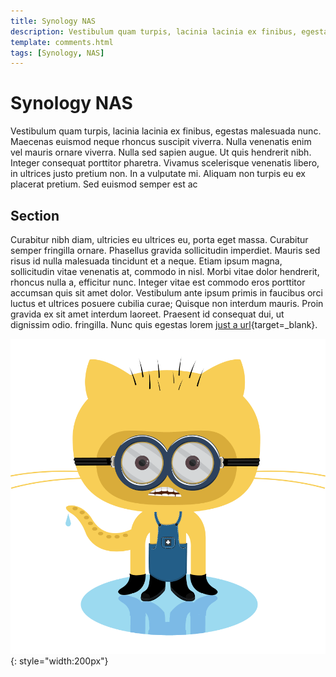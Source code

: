 ```yaml
---
title: Synology NAS
description: Vestibulum quam turpis, lacinia lacinia ex finibus, egestas malesuada nunc. Maecenas euismod neque rhoncus suscipit viverra. Nulla venenatis enim vel mauris ornare viverra.
template: comments.html
tags: [Synology, NAS]
---
```


# Synology NAS

Vestibulum quam turpis, lacinia lacinia ex finibus, egestas malesuada nunc. Maecenas euismod neque rhoncus suscipit viverra. Nulla venenatis enim vel mauris ornare viverra. Nulla sed sapien augue. Ut quis hendrerit nibh. Integer consequat porttitor pharetra. Vivamus scelerisque venenatis libero, in ultrices justo pretium non. In a vulputate mi. Aliquam non turpis eu ex placerat pretium. Sed euismod semper est ac

## Section

Curabitur nibh diam, ultricies eu ultrices eu, porta eget massa. Curabitur semper fringilla ornare. Phasellus gravida sollicitudin imperdiet. Mauris sed risus id nulla malesuada tincidunt et a neque. Etiam ipsum magna, sollicitudin vitae venenatis at, commodo in nisl. Morbi vitae dolor hendrerit, rhoncus nulla a, efficitur nunc. Integer vitae est commodo eros porttitor accumsan quis sit amet dolor. Vestibulum ante ipsum primis in faucibus orci luctus et ultrices posuere cubilia curae; Quisque non interdum mauris. Proin gravida ex sit amet interdum laoreet. Praesent id consequat dui, ut dignissim odio.
fringilla. Nunc quis egestas lorem [just a url][3os-url]{target=\_blank}.

![minion][minion-img]{: style="width:200px"}

<!-- appendices -->

<!-- urls -->

[3os-url]: https://3os.org/ '3os Homepage'

<!-- images -->

[minion-img]: /assets/images/markdown-cheatsheet/minion.png 'Title of the image'

<!--css-->

<!-- end appendices -->
